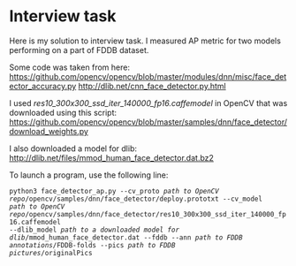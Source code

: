 # Interview task
Here is my solution to interview task. I measured AP metric for two models performing on a part of FDDB dataset.

Some code was taken from here: 
https://github.com/opencv/opencv/blob/master/modules/dnn/misc/face_detector_accuracy.py
http://dlib.net/cnn_face_detector.py.html

I used <i>res10_300x300_ssd_iter_140000_fp16.caffemodel</i> in OpenCV that was downloaded using this script: https://github.com/opencv/opencv/blob/master/samples/dnn/face_detector/download_weights.py

I also downloaded a model for dlib: http://dlib.net/files/mmod_human_face_detector.dat.bz2

To launch a program, use the following line:

<code>python3 face_detector_ap.py --cv_proto *path to OpenCV repo*/opencv/samples/dnn/face_detector/deploy.prototxt --cv_model *path to OpenCV repo*/opencv/samples/dnn/face_detector/res10_300x300_ssd_iter_140000_fp16.caffemodel --dlib_model *path to a downloaded model for dlib*/mmod_human_face_detector.dat --fddb --ann *path to FDDB annotations*/FDDB-folds --pics *path to FDDB pictures*/originalPics</code>
